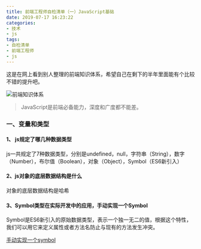 ```yaml
---
title: 前端工程师自检清单（一）JavaScript基础
date: 2019-07-17 16:23:22
categories: 
- 技术
- js
tags: 
- 自检清单 
- 前端工程师 
- js
---
```

这是在网上看到别人整理的前端知识体系，希望自己在剩下的半年里面能有个比较不错的提升吧。

![前端知识体系](http://res.troubledot.cn/zstx)

> JavaScript是前端必备能力，深度和广度都不能差。

### 一、变量和类型

#### 1、 js规定了哪几种数据类型

js一共规定了7种数据类型，分别是undefined，null，字符串（String），数字（Number），布尔值（Boolean），对象（Object），Symbol（ES6新引入）

#### 2、js对象的底层数据结构是什么

对象的底层数据结构是哈希

#### 3、Symbol类型在实际开发中的应用，手动实现一个Symbol

Symbol是ES6新引入的原始数据类型，表示一个独一无二的值，根据这个特性，我们可以用它来定义属性或者方法名防止与现有的方法发生冲突。

[手动实现一个symbol](http://localhost:4000/2019/07/18/%E6%89%8B%E5%8A%A8%E5%AE%9E%E7%8E%B0%E4%B8%80%E4%B8%AASymbol/)
